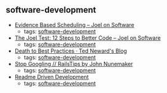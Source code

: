 software-development 
---
* [Evidence Based Scheduling – Joel on Software](https://www.joelonsoftware.com/2007/10/26/evidence-based-scheduling/)
    * tags: [software-development](../tags/software-development.md)
* [The Joel Test: 12 Steps to Better Code – Joel on Software](https://www.joelonsoftware.com/2000/08/09/the-joel-test-12-steps-to-better-code/)
    * tags: [software-development](../tags/software-development.md)
* [Death to Best Practices ·  Ted Neward's Blog  ](http://blogs.tedneward.com/post/death-to-best-practices/)
    * tags: [software-development](../tags/software-development.md)
* [Stop Googling // RailsTips by John Nunemaker](http://www.railstips.org/blog/archives/2010/10/14/stop-googling/)
    * tags: [software-development](../tags/software-development.md)
* [Readme Driven Development](http://tom.preston-werner.com/2010/08/23/readme-driven-development.html)
    * tags: [software-development](../tags/software-development.md)
